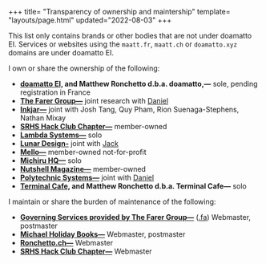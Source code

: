 +++
title= "Transparency of ownership and maintership"
template= "layouts/page.html"
updated="2022-08-03"
+++

This list only contains brands or other bodies that are not under doamatto EI. Services or websites using the `maatt.fr`, `maatt.ch` or `doamatto.xyz` domains are under doamatto EI.

I own or share the ownership of the following:
  - **[doamatto EI,](https://doamatto.xyz) and Matthew Ronchetto d.b.a. doamatto,—** sole, pending registration in France
  - **[The Farer Group—](https://farer.group)** joint research with [Daniel](https://daniel.cafe)
  - **[Inkjar—](https://inkjar.org)** joint with Josh Tang, Quy Pham, Rion Suenaga-Stephens, Nathan Mixay
  - **[SRHS Hack Club Chapter—](/legal/ownership/#)** member-owned
  - **[Lambda Systems—](https://github.com/lambda-sys)** solo
  - **[Lunar Design-](https://github.com/designbylunar)** joint with [Jack](https://jackmerrill.com)
  - **[Mello—](https://github.com/getmello)** member-owned not-for-profit
  - **[Michiru HQ—](https://michiruhq.com)** solo
  - **[Nutshell Magazine—](https://nutshellmag.com)** member-owned
  - **[Polytechnic Systems—](https://polytechnic.systems)** joint with [Daniel](https://daniel.cafe)
  - **[Terminal Cafe,](/legal/ownership/#) and Matthew Ronchetto d.b.a. Terminal Cafe—** solo

I maintain or share the burden of maintenance of the following:
  - **[Governing Services provided by The Farer Group—](https://wiki.farer.group)** ([.fa](https://pubserv.fa)) Webmaster, postmaster
  - **[Michael Holiday Books—](https://michaelholidaybooks.com)** Webmaster, postmaster
  - **[Ronchetto.ch—](https://ronchetto.ch)** Webmaster
  - **[SRHS Hack Club Chapter—](/legal/ownership/#)** Webmaster
